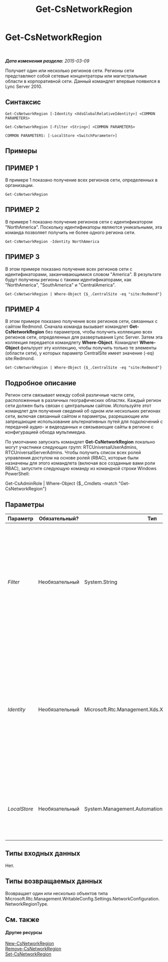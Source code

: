 ﻿---
title: Get-CsNetworkRegion
TOCTitle: Get-CsNetworkRegion
ms:assetid: 5c9eef10-16c1-45f7-ae7b-2bee0965b421
ms:mtpsurl: https://technet.microsoft.com/ru-ru/library/Gg398406(v=OCS.15)
ms:contentKeyID: 49309897
ms.date: 05/19/2016
mtps_version: v=OCS.15
ms.translationtype: HT
---

# Get-CsNetworkRegion

 

_**Дата изменения раздела:** 2015-03-09_

Получает один или несколько регионов сети. Регионы сети представляют собой сетевые концентраторы или магистральные области в корпоративной сети. Данный командлет впервые появился в Lync Server 2010.

## Синтаксис

    Get-CsNetworkRegion [-Identity <XdsGlobalRelativeIdentity>] <COMMON PARAMETERS>

    Get-CsNetworkRegion [-Filter <String>] <COMMON PARAMETERS>

    COMMON PARAMETERS: [-LocalStore <SwitchParameter>]

## Примеры

## ПРИМЕР 1

В примере 1 показано получение всех регионов сети, определенных в организации.

    Get-CsNetworkRegion

## ПРИМЕР 2

В примере 1 показано получение регионов сети с идентификатором "NorthAmerica". Поскольку идентификаторы являются уникальными, эта команда позволяет получить не более одного региона сети.

    Get-CsNetworkRegion -Identity NorthAmerica

## ПРИМЕР 3

В этом примере показано получение всех регионов сети с идентификаторами, заканчивающимися словом "America". В результате будут получены регионы с такими идентификаторами, как "NorthAmerica", "SouthAmerica" и "CentralAmerica".

    Get-CsNetworkRegion | Where-Object {$_.CentralSite -eq "site:Redmond"}

## ПРИМЕР 4

В этом примере показано получение всех регионов сети, связанных с сайтом Redmond. Сначала команда вызывает командлет **Get-CsNetworkRegion** без параметров, чтобы получить коллекцию всех регионов сети, определенных для развертывания Lync Server. Затем эта коллекция передается командлету **Where-Object**. Командлет **Where-Object** фильтрует эту коллекцию, чтобы получить только те элементы (области сети), у которых параметр CentralSite имеет значение (-eq) site:Redmond.

    Get-CsNetworkRegion | Where-Object {$_.CentralSite -eq "site:Redmond"}

## Подробное описание

Регион сети связывает между собой различные части сети, расположенные в различных географических областях. Каждый регион сети должен быть связан с центральным сайтом. Используйте этот командлет для получения сведений об одном или нескольких регионах сети, включая связанный сайтом и параметры, разрешающие или запрещающие использование альтернативных путей для подключений с передачей аудио- и видеоданных и связывающие сайты в регионе с конфигурацией обхода мультимедиа.

По умолчанию запускать командлет **Get-CsNetworkRegion** локально могут участники следующих групп: RTCUniversalUserAdmins, RTCUniversalServerAdmins. Чтобы получить список всех ролей управления доступом на основе ролей (RBAC), которые были назначены для этого командлета (включая все созданные вами роли RBAC), запустите следующую команду из командной строки Windows PowerShell:

Get-CsAdminRole | Where-Object {$\_.Cmdlets –match "Get-CsNetworkRegion"}

## Параметры


<table>
<colgroup>
<col style="width: 25%" />
<col style="width: 25%" />
<col style="width: 25%" />
<col style="width: 25%" />
</colgroup>
<thead>
<tr class="header">
<th>Параметр</th>
<th>Обязательный?</th>
<th>Тип</th>
<th>Описание</th>
</tr>
</thead>
<tbody>
<tr class="odd">
<td><p><em>Filter</em></p></td>
<td><p>Необязательный</p></td>
<td><p>System.String</p></td>
<td><p>Этот параметр позволяет выполнять поиск по параметру Identity с подстановкой во всех регионах сети, определенных в организации. Используйте подстановочный символ для фильтрации по любому фрагменту значения Identity.</p></td>
</tr>
<tr class="even">
<td><p><em>Identity</em></p></td>
<td><p>Необязательный</p></td>
<td><p>Microsoft.Rtc.Management.Xds.XdsGlobalRelativeIdentity</p></td>
<td><p>Уникальный идентификатор региона сети, который требуется получить. Значение Identity представлено в строковом формате и является уникальным идентификатором этого региона. (Обратите внимание на то, что значение Identity совпадает со значением NetworkRegionID.)</p></td>
</tr>
<tr class="odd">
<td><p><em>LocalStore</em></p></td>
<td><p>Необязательный</p></td>
<td><p>System.Management.Automation.SwitchParameter</p></td>
<td><p>Получает сведения о регионе сети из локальной реплики управления, а не из самого управления.</p></td>
</tr>
</tbody>
</table>


## Типы входных данных

Нет.

## Типы возвращаемых данных

Возвращает один или несколько объектов типа Microsoft.Rtc.Management.WritableConfig.Settings.NetworkConfiguration.NetworkRegionType.

## См. также

#### Другие ресурсы

[New-CsNetworkRegion](new-csnetworkregion.md)  
[Remove-CsNetworkRegion](remove-csnetworkregion.md)  
[Set-CsNetworkRegion](set-csnetworkregion.md)

